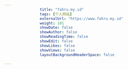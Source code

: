 ---
                title: "fahru.my.id"
                tags: [个人网站]
                externalUrl: "https://www.fahru.my.id"
                weight: 101
                showDate: false
                showAuthor: false
                showReadingTime: false
                showEdit: false
                showLikes: false
                showViews: false
                layoutBackgroundHeaderSpace: false
                ---

